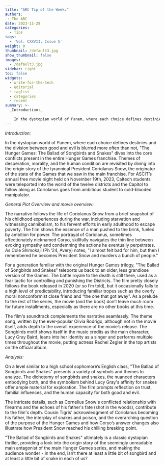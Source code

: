 ```yaml
---
title: "ARC Tip of the Week:"
authors:
 - The ARC
date: 2023-11-28
categories:
  - Tips
tags:
  - 'Vol. CXXVII, Issue 5'
weight: 0
thumbnail: /default3.jpg
show_thumbnail: false
images:
  - /default3.jpg
sidebar: right
toc: false
widgets:
  - write-for-the-tech
  - editorial
  - taglist
  - categories
  - recent
summary: >-
  _Introduction:_
    
    In the dystopian world of Panem, where each choice defines destinies and the division between good and evil is blurred more often than not, "The Hunger Games: The Ballad of Songbirds and Snakes" dives into the core conflicts present in the entire Hunger Games franchise. Themes of desperation, morality, and the human condition are revisited by diving into the origin story of the tyrannical President Coriolanus Snow, the originator of the state of the Games that we saw in the main franchise. For ASCIT’s annual free movie night held on November 19th, 2023, Caltech students were teleported into the world of the twelve districts and the Capitol to follow along as Coriolanus goes from ambitious student to cold-blooded manipulator. 
---
```



_Introduction:_

In the dystopian world of Panem, where each choice defines destinies and the division between good and evil is blurred more often than not, "The Hunger Games: The Ballad of Songbirds and Snakes" dives into the core conflicts present in the entire Hunger Games franchise. Themes of desperation, morality, and the human condition are revisited by diving into the origin story of the tyrannical President Coriolanus Snow, the originator of the state of the Games that we saw in the main franchise. For ASCIT’s annual free movie night held on November 19th, 2023, Caltech students were teleported into the world of the twelve districts and the Capitol to follow along as Coriolanus goes from ambitious student to cold-blooded manipulator. 

_General Plot Overview and movie overview:_

The narrative follows the life of Coriolanus Snow from a brief snapshot of his childhood experiences during the war, including starvation and witnessing cannibalism, to his fervent efforts in early adulthood to escape poverty. The film shows the essence of a man pushed to the brink, fueled by ambition for power. The portrayal of Coriolanus, sometimes affectionately nicknamed Coryo, skillfully navigates the thin line between evoking sympathy and condemning the actions he eventually perpetrates. As Cole Shimokaji (Ph ‘24, Avery) notes, "I almost felt bad for him, but then I remembered he becomes President Snow and murders a bunch of people."

For a generation familiar with the original Hunger Games trilogy, "The Ballad of Songbirds and Snakes" teleports us back to an older, less grandiose version of the Games. The battle royale to the death is still there, used as a fear tactic for controlling and punishing the Districts. The film pretty closely follows the book released in 2020 (or so I’m told), but it occasionally falls to a high level of predictability, introducing familiar tropes such as the overly moral nonconformist close friend and “the one that got away”. As a prelude to the rest of the series, the movie (and the book) don’t leave much room for future installments, especially as there are no other books at this time. 

The film's soundtrack complements the narrative seamlessly. The theme song, written by the ever-popular Olivia Rodrigo, although not in the movie itself, adds depth to the overall experience of the movie’s release. The Songbirds motif shows itself in the music credits as the main character, Lucy Gray Baird, leans into her identity as a singer and performs multiple times throughout the movie, putting actress Rachel Zegler in the top artists on the official album. 

_Analysis:_

On a level similar to a high school sophomore’s English class, "The Ballad of Songbirds and Snakes" presents a variety of symbols and themes to analyze. The dichotomy of songbirds and snakes, the nuanced characters embodying both, and the symbolism behind Lucy Gray's affinity for snakes offer ample material for exploration. The film prompts reflection on trust, familial influences, and the human capacity for both good and evil.

The intricate details, such as Cornelius Snow's conflicted relationship with firearms and the echoes of his father's fate (shot in the woods), contribute to the film's depth. Cousin Tigris' acknowledgment of Coriolanus becoming his father, the interplay of snakes and poison, and the overarching question of the purpose of the Hunger Games and how Coryo’s answer changes also illustrate how President Snow reached his chilling breaking point.

"The Ballad of Songbirds and Snakes" ultimately is a classic dystopian thriller, providing a look into the origin story of the seemingly unreadable main antagonist of the main Hunger Games series, and making the audience wonder - in the end, isn’t there at least a little bit of songbird and at least a little bit of snake in each of us?
